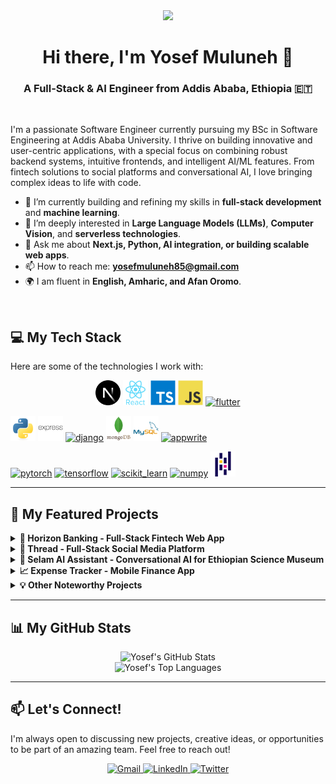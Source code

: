 <!-- 
Hi Yosef! To make this perfect, you'll need to do a few things:
1. Replace `YosefMuluneh85` with your actual GitHub username if it's different.
2. For each project, replace `[link-to-repo]` with the actual URL to your project's repository. If it's not on GitHub, you can link to a live demo.
3. Fill in your social media links at the bottom (LinkedIn, Twitter, etc.).
-->

<div align="center">
  <img src="https://media.giphy.com/media/v1.Y2lkPTc5MGI3NjExdDdhcTFocWZoYmN5N2M1ODAyNTl0MTRoZzJqOTN5NXdhaW9qYmV1ZyZlcD12MV9pbnRlcm5hbF9naWZfYnlfaWQmY3Q9Zw/qgQUggAC3Pfv687qPC/giphy.gif" width="600" />
</div>

<h1 align="center">Hi there, I'm Yosef Muluneh 👋</h1>
<h3 align="center">A Full-Stack & AI Engineer from Addis Ababa, Ethiopia 🇪🇹</h3>

<br>

I'm a passionate Software Engineer currently pursuing my BSc in Software Engineering at Addis Ababa University. I thrive on building innovative and user-centric applications, with a special focus on combining robust backend systems, intuitive frontends, and intelligent AI/ML features. From fintech solutions to social platforms and conversational AI, I love bringing complex ideas to life with code.

*   🔭 I’m currently building and refining my skills in **full-stack development** and **machine learning**.
*   🌱 I’m deeply interested in **Large Language Models (LLMs)**, **Computer Vision**, and **serverless technologies**.
*   💬 Ask me about **Next.js, Python, AI integration, or building scalable web apps**.
*   📫 How to reach me: **yosefmuluneh85@gmail.com**
*   🌍 I am fluent in **English, Amharic, and Afan Oromo**.

<br>

## 💻 My Tech Stack

Here are some of the technologies I work with:

<p align="center">
  <!-- Frontend -->
  <a href="https://nextjs.org/" target="_blank" rel="noreferrer"><img src="https://raw.githubusercontent.com/devicons/devicon/master/icons/nextjs/nextjs-original.svg" alt="nextjs" width="40" height="40"/></a>
  <a href="https://reactjs.org/" target="_blank" rel="noreferrer"><img src="https://raw.githubusercontent.com/devicons/devicon/master/icons/react/react-original-wordmark.svg" alt="react" width="40" height="40"/></a>
  <a href="https://www.typescriptlang.org/" target="_blank" rel="noreferrer"><img src="https://raw.githubusercontent.com/devicons/devicon/master/icons/typescript/typescript-original.svg" alt="typescript" width="40" height="40"/></a>
  <a href="https://developer.mozilla.org/en-US/docs/Web/JavaScript" target="_blank" rel="noreferrer"><img src="https://raw.githubusercontent.com/devicons/devicon/master/icons/javascript/javascript-original.svg" alt="javascript" width="40" height="40"/></a>
  <a href="https://flutter.dev" target="_blank" rel="noreferrer"><img src="https://www.vectorlogo.zone/logos/flutterio/flutterio-icon.svg" alt="flutter" width="40" height="40"/></a>
  
  <!-- Backend -->
  <a href="https://www.python.org" target="_blank" rel="noreferrer"><img src="https://raw.githubusercontent.com/devicons/devicon/master/icons/python/python-original.svg" alt="python" width="40" height="40"/></a>
  <a href="https://expressjs.com" target="_blank" rel="noreferrer"><img src="https://raw.githubusercontent.com/devicons/devicon/master/icons/express/express-original-wordmark.svg" alt="express" width="40" height="40"/></a>
  <a href="https://www.djangoproject.com/" target="_blank" rel="noreferrer"><img src="https://cdn.worldvectorlogo.com/logos/django.svg" alt="django" width="40" height="40"/></a>
  <a href="https://www.mongodb.com/" target="_blank" rel="noreferrer"><img src="https://raw.githubusercontent.com/devicons/devicon/master/icons/mongodb/mongodb-original-wordmark.svg" alt="mongodb" width="40" height="40"/></a>
  <a href="https://www.mysql.com/" target="_blank" rel="noreferrer"><img src="https://raw.githubusercontent.com/devicons/devicon/master/icons/mysql/mysql-original-wordmark.svg" alt="mysql" width="40" height="40"/></a>
  <a href="https://appwrite.io/" target="_blank" rel="noreferrer"><img src="https://www.vectorlogo.zone/logos/appwriteio/appwriteio-icon.svg" alt="appwrite" width="40" height="40"/></a>

  <!-- AI/ML -->
  <a href="https://pytorch.org/" target="_blank" rel="noreferrer"><img src="https://www.vectorlogo.zone/logos/pytorch/pytorch-icon.svg" alt="pytorch" width="40" height="40"/></a>
  <a href="https://www.tensorflow.org" target="_blank" rel="noreferrer"><img src="https://www.vectorlogo.zone/logos/tensorflow/tensorflow-icon.svg" alt="tensorflow" width="40" height="40"/></a>
  <a href="https://scikit-learn.org/" target="_blank" rel="noreferrer"><img src="https://upload.wikimedia.org/wikipedia/commons/0/05/Scikit_learn_logo_small.svg" alt="scikit_learn" width="40" height="40"/></a>
  <a href="https://numpy.org/" target="_blank" rel="noreferrer"><img src="https://www.vectorlogo.zone/logos/numpy/numpy-icon.svg" alt="numpy" width="40" height="40"/></a>
  <a href="https://pandas.pydata.org/" target="_blank" rel="noreferrer"><img src="https://raw.githubusercontent.com/devicons/devicon/2ae2a900d2f041d96459293F35c438cf0ae6509a/icons/pandas/pandas-original.svg" alt="pandas" width="40" height="40"/></a>
</p>

---

## 🚀 My Featured Projects

<details>
  <summary><strong>🏦 Horizon Banking - Full-Stack Fintech Web App</strong></summary>
  <br>
  <p>A modern, user-friendly banking web application that allows users to securely manage their finances in one place. Built with a focus on security and real-time data synchronization.</p>
  <ul>
    <li><strong>Key Features:</strong> Securely link multiple bank accounts using Plaid, initiate and manage ACH transfers via Dwolla, view real-time transaction history, and track spending with detailed analytics.</li>
    <li><strong>Tech Stack:</strong> Next.js, TypeScript, Appwrite (Backend-as-a-Service), Plaid API, Dwolla API.</li>
    <li><a href="[link-to-repo-or-demo]"><strong>View on GitHub »</strong></a></li>
  </ul>
  <br>
</details>

<details>
  <summary><strong>💬 Thread - Full-Stack Social Media Platform</strong></summary>
  <br>
  <p>A feature-rich social media platform inspired by Twitter(X), designed for community building and interaction. It's built on a modern, scalable stack for a seamless user experience.</p>
  <ul>
    <li><strong>Key Features:</strong> Create, edit, and delete posts (threads), engage with content through likes and nested comments, build a personal profile, and discover/join communities based on interests. Secure user authentication and management with Clerk.</li>
    <li><strong>Tech Stack:</strong> Next.js, TypeScript, MongoDB, Clerk (Authentication), UploadThing (File Uploads).</li>
    <li><a href="[link-to-repo-or-demo]"><strong>View on GitHub »</strong></a></li>
  </ul>
  <br>
</details>

<details>
  <summary><strong>🤖 Selam AI Assistant - Conversational AI for Ethiopian Science Museum</strong></summary>
  <br>
  <p>An interactive and intelligent AI assistant developed for the Ethiopian Science Museum to enhance the visitor experience. The assistant can recognize visitors and provide information in multiple languages.</p>
  <ul>
    <li><strong>Key Features:</strong> Greets visitors by name using real-time face recognition, engages in natural, multilingual conversations (English & Amharic) about exhibits, and leverages LLMs, Google TTS, and STT APIs for seamless human-computer interaction.</li>
    <li><strong>Tech Stack:</strong> Flutter, Python, LLM APIs (like OpenAI), Google TTS/STT, Face Recognition libraries.</li>
    <li><a href="[link-to-repo-or-demo]"><strong>View on GitHub »</strong></a></li>
  </ul>
  <br>
</details>

<details>
  <summary><strong>📈 Expense Tracker - Mobile Finance App</strong></summary>
  <br>
  <p>An intuitive and attractive mobile app that helps users take control of their finances by tracking expenses and visualizing spending habits.</p>
  <ul>
    <li><strong>Key Features:</strong> Easily log daily expenses, set monthly or categorical budgets, and visualize financial data with dynamic charts and graphs for daily, monthly, and yearly views.</li>
    <li><strong>Tech Stack:</strong> Flutter, Express.js, MySQL.</li>
    <li><a href="[link-to-repo-or-demo]"><strong>View on GitHub »</strong></a></li>
  </ul>
  <br>
</details>

<details>
  <summary><strong>💡 Other Noteworthy Projects</strong></summary>
  <br>
  <ul>
    <li><strong>Afan Oromo Language Learning App:</strong> A mobile application developed with Flutter to make learning Afan Oromo accessible and engaging.</li>
    <li><strong>AI-Powered Violence Detection:</strong> A computer vision system designed for public safety in high-traffic areas, capable of detecting violent behavior in real-time.</li>
    <li><strong>Real-time Sudoku Solver:</strong> A computer vision project that detects a Sudoku puzzle from a camera feed and solves it instantly.</li>
  </ul>
  <br>
</details>

---

## 📊 My GitHub Stats

<p align="center">
  <img src="https://github-readme-stats.vercel.app/api?username=YosefMuluneh85&show_icons=true&theme=dracula&include_all_commits=true&count_private=true" alt="Yosef's GitHub Stats" />
  <br/>
  <img src="https://github-readme-stats.vercel.app/api/top-langs/?username=YosefMuluneh85&layout=compact&langs_count=8&theme=dracula" alt="Yosef's Top Languages" />
</p>

---

## 📫 Let's Connect!

I'm always open to discussing new projects, creative ideas, or opportunities to be part of an amazing team. Feel free to reach out!

<p align="center">
  <a href="mailto:yosefmuluneh85@gmail.com">
    <img src="https://img.shields.io/badge/Gmail-D14836?style=for-the-badge&logo=gmail&logoColor=white" alt="Gmail"/>
  </a>
  <a href="[your-linkedin-url]" target="_blank">
    <img src="https://img.shields.io/badge/LinkedIn-0077B5?style=for-the-badge&logo=linkedin&logoColor=white" alt="LinkedIn"/>
  </a>
  <a href="[your-twitter-url]" target="_blank">
    <img src="https://img.shields.io/badge/Twitter-1DA1F2?style=for-the-badge&logo=twitter&logoColor=white" alt="Twitter"/>
  </a>
</p>
